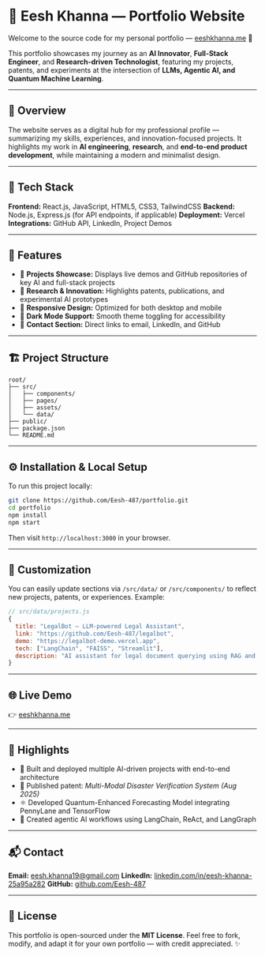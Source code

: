 # 💼 Eesh Khanna — Portfolio Website

Welcome to the source code for my personal portfolio — [eeshkhanna.me](https://eeshkhanna.me) 👋

This portfolio showcases my journey as an **AI Innovator**, **Full-Stack Engineer**, and **Research-driven Technologist**, featuring my projects, patents, and experiments at the intersection of **LLMs, Agentic AI, and Quantum Machine Learning**.

---

## 🚀 Overview

The website serves as a digital hub for my professional profile — summarizing my skills, experiences, and innovation-focused projects.
It highlights my work in **AI engineering**, **research**, and **end-to-end product development**, while maintaining a modern and minimalist design.

---

## 🧠 Tech Stack

**Frontend:** React.js, JavaScript, HTML5, CSS3, TailwindCSS
**Backend:** Node.js, Express.js (for API endpoints, if applicable)
**Deployment:** Vercel
**Integrations:** GitHub API, LinkedIn, Project Demos

---

## 🎯 Features

* 📁 **Projects Showcase:** Displays live demos and GitHub repositories of key AI and full-stack projects
* 🧠 **Research & Innovation:** Highlights patents, publications, and experimental AI prototypes
* 🧩 **Responsive Design:** Optimized for both desktop and mobile
* 🌙 **Dark Mode Support:** Smooth theme toggling for accessibility
* 📨 **Contact Section:** Direct links to email, LinkedIn, and GitHub

---

## 🏗️ Project Structure

```
root/
├── src/
│   ├── components/
│   ├── pages/
│   ├── assets/
│   └── data/
├── public/
├── package.json
└── README.md
```

---

## ⚙️ Installation & Local Setup

To run this project locally:

```bash
git clone https://github.com/Eesh-487/portfolio.git
cd portfolio
npm install
npm start
```

Then visit `http://localhost:3000` in your browser.

---

## 🎨 Customization

You can easily update sections via `/src/data/` or `/src/components/` to reflect new projects, patents, or experiences.
Example:

```js
// src/data/projects.js
{
  title: "LegalBot – LLM-powered Legal Assistant",
  link: "https://github.com/Eesh-487/legalbot",
  demo: "https://legalbot-demo.vercel.app",
  tech: ["LangChain", "FAISS", "Streamlit"],
  description: "AI assistant for legal document querying using RAG and semantic search."
}
```

---

## 🌐 Live Demo

👉 [eeshkhanna.me](https://eeshkhanna.me)

---

## 🧩 Highlights

* 🚀 Built and deployed multiple AI-driven projects with end-to-end architecture
* 🧠 Published patent: *Multi-Modal Disaster Verification System (Aug 2025)*
* ⚛️ Developed Quantum-Enhanced Forecasting Model integrating PennyLane and TensorFlow
* 🤖 Created agentic AI workflows using LangChain, ReAct, and LangGraph

---

## 📬 Contact

**Email:** [eesh.khanna19@gmail.com](mailto:eesh.khanna19@gmail.com)
**LinkedIn:** [linkedin.com/in/eesh-khanna-25a95a282](https://www.linkedin.com/in/eesh-khanna-25a95a282)
**GitHub:** [github.com/Eesh-487](https://github.com/Eesh-487)

---

## 🧾 License

This portfolio is open-sourced under the **MIT License**.
Feel free to fork, modify, and adapt it for your own portfolio — with credit appreciated. ✨
